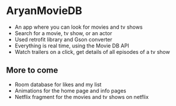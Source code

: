 # AryanMovieDB
- An app where you can look for movies and tv shows
- Search for a movie, tv show, or an actor
- Used retrofit library and Gson converter
- Everything is real time, using the Movie DB API
- Watch trailers on a click, get details of all episodes of a tv show

## More to come
- Room database for likes and my list
- Animations for the home page and info pages
- Netflix fragment for the movies and tv shows on netflix
